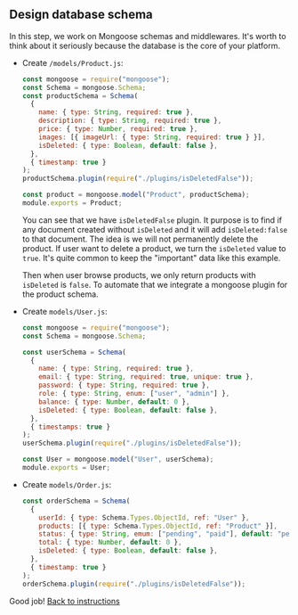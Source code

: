 ## Design database schema

In this step, we work on Mongoose schemas and middlewares. It's worth to think about it seriously because the database is the core of your platform.

- Create `/models/Product.js`:

  ```javascript
  const mongoose = require("mongoose");
  const Schema = mongoose.Schema;
  const productSchema = Schema(
    {
      name: { type: String, required: true },
      description: { type: String, required: true },
      price: { type: Number, required: true },
      images: [{ imageUrl: { type: String, required: true } }],
      isDeleted: { type: Boolean, default: false },
    },
    { timestamp: true }
  );
  productSchema.plugin(require("./plugins/isDeletedFalse"));

  const product = mongoose.model("Product", productSchema);
  module.exports = Product;
  ```

  You can see that we have `isDeletedFalse` plugin. It purpose is to find if any document created without `isDeleted` and it will add `isDeleted:false` to that document.
  The idea is we will not permanently delete the product. If user want to delete a product, we turn the `isDeleted` value to `true`. It's quite common to keep the "important" data like this example.

  Then when user browse products, we only return products with `isDeleted` is `false`. To automate that we integrate a mongoose plugin for the product schema.

- Create `models/User.js`:

  ```javascript
  const mongoose = require("mongoose");
  const Schema = mongoose.Schema;

  const userSchema = Schema(
    {
      name: { type: String, required: true },
      email: { type: String, required: true, unique: true },
      password: { type: String, required: true },
      role: { type: String, enum: ["user", "admin"] },
      balance: { type: Number, default: 0 },
      isDeleted: { type: Boolean, default: false },
    },
    { timestamps: true }
  );
  userSchema.plugin(require("./plugins/isDeletedFalse"));

  const User = mongoose.model("User", userSchema);
  module.exports = User;
  ```

- Create `models/Order.js`:

  ```javascript
  const orderSchema = Schema(
    {
      userId: { type: Schema.Types.ObjectId, ref: "User" },
      products: [{ type: Schema.Types.ObjectId, ref: "Product" }],
      status: { type: String, emum: ["pending", "paid"], default: "pending" },
      total: { type: Number, default: 0 },
      isDeleted: { type: Boolean, default: false },
    },
    { timestamp: true }
  );
  orderSchema.plugin(require("./plugins/isDeletedFalse"));
  ```

Good job! [Back to instructions](/README.md)
